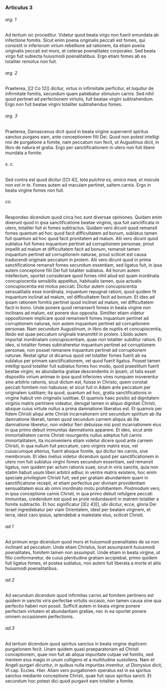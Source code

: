 ### Articulus 3

###### arg. 1
Ad tertium sic proceditur. Videtur quod beata virgo non fuerit emundata ab infectione fomitis. Sicut enim poena originalis peccati est fomes, qui consistit in inferiorum virium rebellione ad rationem, ita etiam poena originalis peccati est mors, et ceterae poenalitates corporales. Sed beata virgo fuit subiecta huiusmodi poenalitatibus. Ergo etiam fomes ab ea totaliter remotus non fuit.

###### arg. 2
Praeterea, [[2 Co 12]] dicitur, virtus in infirmitate perficitur, et loquitur de infirmitate fomitis, secundum quam patiebatur stimulum carnis. Sed nihil quod pertinet ad perfectionem virtutis, fuit beatae virgini subtrahendum. Ergo non fuit beatae virgini totaliter subtrahendus fomes.

###### arg. 3
Praeterea, Damascenus dicit quod in beata virgine supervenit spiritus sanctus purgans eam, ante conceptionem filii Dei. Quod non potest intelligi nisi de purgatione a fomite, nam peccatum non fecit, ut Augustinus dicit, in libro de natura et gratia. Ergo per sanctificationem in utero non fuit libere mundata a fomite.

###### s. c.
Sed contra est quod dicitur [[Ct 4]], *tota pulchra es, amica mea, et macula non est in te*. Fomes autem ad maculam pertinet, saltem carnis. Ergo in beata virgine fomes non fuit.

###### co.
Respondeo dicendum quod circa hoc sunt diversae opiniones. Quidam enim dixerunt quod in ipsa sanctificatione beatae virginis, qua fuit sanctificata in utero, totaliter fuit ei fomes subtractus. Quidam vero dicunt quod remansit fomes quantum ad hoc quod facit difficultatem ad bonum, sublatus tamen fuit quantum ad hoc quod facit pronitatem ad malum. Alii vero dicunt quod sublatus fuit fomes inquantum pertinet ad corruptionem personae, prout impellit ad malum et difficultatem facit ad bonum, remansit tamen inquantum pertinet ad corruptionem naturae, prout scilicet est causa traducendi originale peccatum in prolem. Alii vero dicunt quod in prima sanctificatione remansit fomes secundum essentiam, sed ligatus fuit, in ipsa autem conceptione filii Dei fuit totaliter sublatus. Ad horum autem intellectum, oportet considerare quod fomes nihil aliud est quam inordinata concupiscentia sensibilis appetitus, habitualis tamen, quia actualis concupiscentia est motus peccati. Dicitur autem concupiscentia sensualitatis esse inordinata, inquantum repugnat rationi, quod quidem fit inquantum inclinat ad malum, vel difficultatem facit ad bonum. Et ideo ad ipsam rationem fomitis pertinet quod inclinet ad malum, vel difficultatem facit in bono. Unde ponere quod remanserit fomes in beata virgine non inclinans ad malum, est ponere duo opposita. Similiter etiam videtur oppositionem implicare quod remanserit fomes inquantum pertinet ad corruptionem naturae, non autem inquantum pertinet ad corruptionem personae. Nam secundum Augustinum, in libro de nuptiis et concupiscentia, libido est quae peccatum originale transmittit in prolem. Libido autem importat inordinatam concupiscentiam, quae non totaliter subditur rationi. Et ideo, si totaliter fomes subtraheretur inquantum pertinet ad corruptionem personae, non posset remanere inquantum pertinet ad corruptionem naturae. Restat igitur ut dicamus quod vel totaliter fomes fuerit ab ea sublatus per primam sanctificationem, vel quod fuerit ligatus. Posset tamen intelligi quod totaliter fuit sublatus fomes hoc modo, quod praestitum fuerit beatae virgini, ex abundantia gratiae descendentis in ipsam, ut talis esset dispositio virium animae in ipsa quod inferiores vires nunquam moverentur sine arbitrio rationis, sicut dictum est, fuisse in Christo, quem constat peccati fomitem non habuisse; et sicut fuit in Adam ante peccatum per originalem iustitiam; ita quod, quantum ad hoc, gratia sanctificationis in virgine habuit vim originalis iustitiae. Et quamvis haec positio ad dignitatem virginis matris pertinere videatur, derogat tamen in aliquo dignitati Christi, absque cuius virtute nullus a prima damnatione liberatus est. Et quamvis per fidem Christi aliqui ante Christi incarnationem sint secundum spiritum ab illa damnatione liberati, tamen quod secundum carnem aliquis ab illa damnatione liberetur, non videtur fieri debuisse nisi post incarnationem eius in qua primo debuit immunitas damnationis apparere. Et ideo, sicut ante immortalitatem carnis Christi resurgentis nullus adeptus fuit carnis immortalitatem, ita inconveniens etiam videtur dicere quod ante carnem Christi, in qua nullum fuit peccatum, caro virginis matris eius, vel cuiuscumque alterius, fuerit absque fomite, qui dicitur lex carnis, sive membrorum. Et ideo melius videtur dicendum quod per sanctificationem in utero non fuit sublatus virgini fomes secundum essentiam, sed remansit ligatus, non quidem per actum rationis suae, sicut in viris sanctis, quia non statim habuit usum liberi arbitrii adhuc in ventre matris existens, hoc enim speciale privilegium Christi fuit; sed per gratiam abundantem quam in sanctificatione recepit, et etiam perfectius per divinam providentiam sensualitatem eius ab omni inordinato motu prohibentem. Postmodum vero, in ipsa conceptione carnis Christi, in qua primo debuit refulgere peccati immunitas, credendum est quod ex prole redundaverit in matrem totaliter a fomite subtractio. Et hoc significatur [[Ez 43]], ubi dicitur, ecce, gloria Dei Israel ingrediebatur per viam Orientalem, idest per beatam virginem, et terra, idest caro ipsius, splendebat a maiestate eius, scilicet Christi.

###### ad 1
Ad primum ergo dicendum quod mors et huiusmodi poenalitates de se non inclinant ad peccatum. Unde etiam Christus, licet assumpserit huiusmodi poenalitates, fomitem tamen non assumpsit. Unde etiam in beata virgine, ut filio conformaretur, de cuius plenitudine gratiam accipiebat, primo quidem fuit ligatus fomes, et postea sublatus, non autem fuit liberata a morte et aliis huiusmodi poenalitatibus.

###### ad 2
Ad secundum dicendum quod infirmitas carnis ad fomitem pertinens est quidem in sanctis viris perfectae virtutis occasio, non tamen causa sine qua perfectio haberi non possit. Sufficit autem in beata virgine ponere perfectam virtutem et abundantiam gratiae, nec in ea oportet ponere omnem occasionem perfectionis.

###### ad 3
Ad tertium dicendum quod spiritus sanctus in beata virgine duplicem purgationem fecit. Unam quidem quasi praeparatoriam ad Christi conceptionem, quae non fuit ab aliqua impuritate culpae vel fomitis, sed mentem eius magis in unum colligens et a multitudine sustollens. Nam et Angeli purgari dicuntur, in quibus nulla impuritas invenitur, ut Dionysius dicit, VI cap. Eccles. Hier. Aliam vero purgationem operatus est in ea spiritus sanctus mediante conceptione Christi, quae fuit opus spiritus sancti. Et secundum hoc potest dici quod purgavit eam totaliter a fomite.

